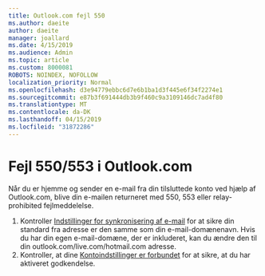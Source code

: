 ```yaml
---
title: Outlook.com fejl 550
ms.author: daeite
author: daeite
manager: joallard
ms.date: 4/15/2019
ms.audience: Admin
ms.topic: article
ms.custom: 8000081
ROBOTS: NOINDEX, NOFOLLOW
localization_priority: Normal
ms.openlocfilehash: d3e94779ebbc6d7e6b1ba1d3f445e6f34f2274e1
ms.sourcegitcommit: e87b3f691444db3b9f460c9a3109146dc7ad4f80
ms.translationtype: MT
ms.contentlocale: da-DK
ms.lasthandoff: 04/15/2019
ms.locfileid: "31872286"
---
```

# <a name="error-550553-in-outlookcom"></a>Fejl 550/553 i Outlook.com

Når du er hjemme og sender en e-mail fra din tilsluttede konto ved hjælp af Outlook.com, blive din e-mailen returneret med 550, 553 eller relay-prohibited fejlmeddelelse.
1. Kontroller [Indstillinger for synkronisering af e-mail](https://go.microsoft.com/fwlink/?linkid=2031283) for at sikre din standard fra adresse er den samme som din e-mail-domænenavn. Hvis du har din egen e-mail-domæne, der er inkluderet, kan du ændre den til din outlook.com/live.com/hotmail.com adresse.
2. Kontroller, at dine [Kontoindstillinger er forbundet](https://go.microsoft.com/fwlink/?linkid=875264&clcid=0x409) for at sikre, at du har aktiveret godkendelse.